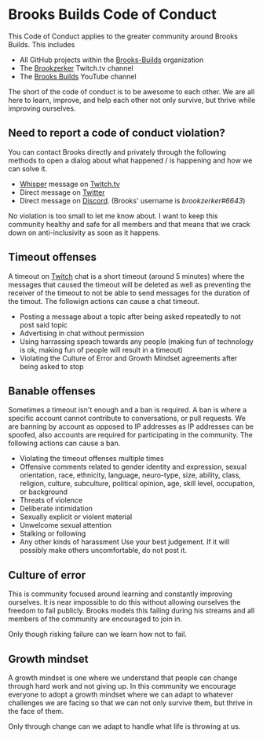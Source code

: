 # Brooks Builds Code of Conduct

This Code of Conduct applies to the greater community around Brooks Builds. This includes

* All GitHub projects within the [Brooks-Builds](https://github.com/brooks-builds) organization
* The [Brookzerker](https://www.twitch.tv/brookzerker) Twitch.tv channel
* The [Brooks Builds](https://www.youtube.com/channel/UCT1-XRVnJA-wws2bfbLbFcQ) YouTube channel

The short of the code of conduct is to be awesome to each other. We are all here to learn, improve, and help each other not only survive, but thrive while improving ourselves.

## Need to report a code of conduct violation?

You can contact Brooks directly and privately through the following methods to open a dialog about what happened / is happening and how we can solve it. 

* [Whisper](https://blog.twitch.tv/en/2015/06/10/psst-hey-you-let-s-whisper-2a84ac496804/) message on [Twitch.tv](https://www.twitch.tv/brookzerker)
* Direct message on [Twitter](https://www.twitter.com/brooks_patton)
* Direct message on [Discord](https://discordapp.com/). (Brooks' username is _brookzerker#6643_)

No violation is too small to let me know about. I want to keep this community healthy and safe for all members and that means that we crack down on anti-inclusivity as soon as it happens.

## Timeout offenses

A timeout on [Twitch](https://www.twitch.tv/brookzerker) chat is a short timeout (around 5 minutes) where the messages that caused the timeout will be deleted as well as preventing the receiver of the timeout to not be able to send messages for the duration of the timout. The followign actions can cause a chat timeout.

* Posting a message about a topic after being asked repeatedly to not post said topic
* Advertising in chat without permission
* Using harrassing speach towards any people (making fun of technology is ok, making fun of people will result in a timeout)
* Violating the Culture of Error and Growth Mindset agreements after being asked to stop

## Banable offenses

Sometimes a timeout isn't enough and a ban is required. A ban is where a specific account cannot contribute to conversations, or pull requests. We are banning by account as opposed to IP addresses as IP addresses can be spoofed, also accounts are required for participating in the community. The following actions can cause a ban.

* Violating the timeout offenses multiple times
* Offensive comments related to gender identity and expression, sexual orientation, race, ethnicity, language, neuro-type, size, ability, class, religion, culture, subculture, political opinion, age, skill level, occupation, or background
* Threats of violence
* Deliberate intimidation
* Sexually explicit or violent material
* Unwelcome sexual attention
* Stalking or following
* Any other kinds of harassment Use your best judgement. If it will possibly make others uncomfortable, do not post it.

## Culture of error

This is community focused around learning and constantly improving ourselves. It is near impossible to do this without allowing ourselves the freedom to fail publicly. Brooks models this failing during his streams and all members of the community are encouraged to join in.

Only though risking failure can we learn how not to fail.

## Growth mindset

A growth mindset is one where we understand that people can change through hard work and not giving up. In this community we encourage everyone to adopt a growth mindset where we can adapt to whatever challenges we are facing so that we can not only survive them, but thrive in the face of them.

Only through change can we adapt to handle what life is throwing at us.